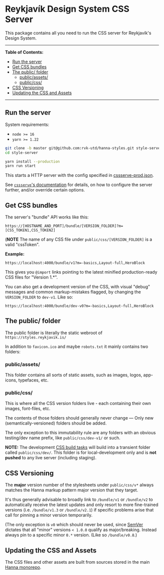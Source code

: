 # Reykjavík Design System CSS Server

This package contains all you need to run the CSS server for Reykjavík's
Design System.

---

**Table of Contents:**

<!-- prettier-ignore-start -->
- [Run the server](#run-the-server)
- [Get CSS bundles](#get-css-bundles)
- [The public/ folder](#the-public-folder)
  - [public/assets/](#publicassets)
  - [public/css/](#publiccss)
- [CSS Versioning](#css-versioning)
- [Updating the CSS and Assets](#updating-the-css-and-assets)

<!-- prettier-ignore-end -->

---

## Run the server

System requirements:

- `node >= 16`
- `yarn >= 1.22`

```sh
git clone -b master git@github.com:rvk-utd/hanna-styles.git style-server
cd style-server
```

```sh
yarn install --production
yarn run start
```

This starts a HTTP server with the config specified in
[cssserve-prod.json](./cssserve-prod.json).

See
[`cssserve`'s documentation](https://github.com/hugsmidjan/cssserve#configuration)
for details, on how to configure the server further, and/or override certain
options.

## Get CSS bundles

The server's "bundle" API works like this:

```
https://[HOSTNAME_AND_PORT]/bundle/[VERSION_FOLDER]?m=[CSS_TOKEN1,CSS_TOKEN2]
```

(**NOTE** The name of any CSS file under `public/css/[VERSION_FOLDER]` is a
valid "cssToken".

**Example:**

```
https://localhost:4000/bundle/v1?m=-basics,Layout-full,HeroBlock
```

This gives you `@import` links pointing to the latest minified
production-ready CSS files for "Version 1.\*".

You can also get a development version of the CSS, with visual "debug"
messages and common markup-mistakes flagged, by changing the `VERSION_FOLDER`
to `dev-v1`. Like so:

```
https://localhost:4000/bundle/dev-v0?m=-basics,Layout-full,HeroBlock
```

## The public/ folder

The public folder is literally the static webroot of
`https://styles.reykjavik.is/`

In addition to `favicon.ico` and maybe `robots.txt` it mainly contains two
folders:

### public/assets/

This folder contains all sorts of static assets, such as images, logos,
app-icons, typefaces, etc.

### public/css/

This is where all the CSS version folders live - each containing their own
images, font-files, etc.

The contents of those folders should generally never change — Only new
(semantically-versioned) folders should be added.

The only exception to this immutability rule are any folders with an obvious
testing/dev name prefix, like `public/css/dev-v1/` or such.

**NOTE:** The development [CSS build tasks](#updating-the-css-and-assets) will
build into a transient folder called `public/css/dev/`. This folder is for
local-development only and is **not pushed** to any live server (including
staging).

## CSS Versioning

The **major** version number of the stylesheets under `public/css/v*` always
matches the Hanna markup pattern major version that they target.

It's thus generally advisable to broadly link to `/bundle/v1` or `/bundle/v2`
to automatically receive the latest updates and only resort to more
fine-trained versions (i.e. `/bundle/v1.3` or `/bundle/v2.1`) if specific
problems arise that call for pinning a minor version temporarily.

(The only exception is `v0` which should never be used, since
[SemVer](https://semver.org/spec/v2.0.0.html) dictates that all "minor"
versions `< 1.0.0` qualify as major/breaking. Instead always pin to a specific
minor `0.*` version. (Like so `/bundle/v0.8`.)

## Updating the CSS and Assets

The CSS files and other assets are built from sources stored in the main
[Hanna monorepo](https://github.com/rvk-utd/hanna).
